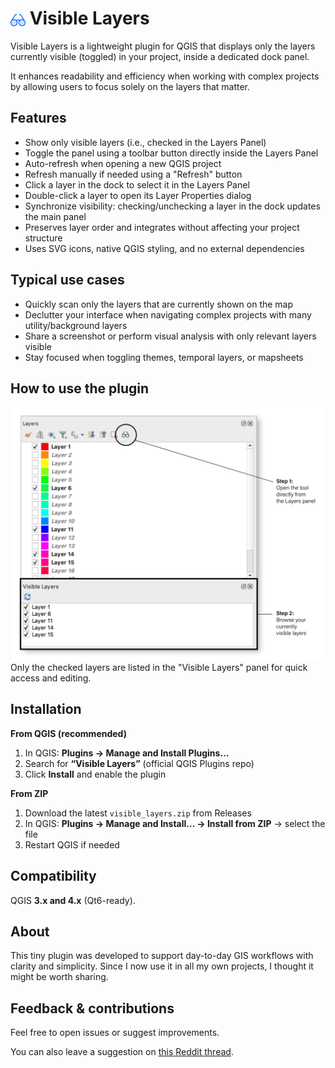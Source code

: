 <h1><img src="icon.png" alt="Logo" width="24" style="vertical-align:middle;"/> Visible Layers</h1>

Visible Layers is a lightweight plugin for QGIS that displays only the layers currently visible (toggled) in your project, inside a dedicated dock panel.

It enhances readability and efficiency when working with complex projects by allowing users to focus solely on the layers that matter.
## Features

- Show only visible layers (i.e., checked in the Layers Panel)
- Toggle the panel using a toolbar button directly inside the Layers Panel
- Auto-refresh when opening a new QGIS project
- Refresh manually if needed using a "Refresh" button
- Click a layer in the dock to select it in the Layers Panel
- Double-click a layer to open its Layer Properties dialog
- Synchronize visibility: checking/unchecking a layer in the dock updates the main panel
- Preserves layer order and integrates without affecting your project structure
- Uses SVG icons, native QGIS styling, and no external dependencies

## Typical use cases

- Quickly scan only the layers that are currently shown on the map
- Declutter your interface when navigating complex projects with many utility/background layers
- Share a screenshot or perform visual analysis with only relevant layers visible
- Stay focused when toggling themes, temporal layers, or mapsheets

## How to use the plugin

<img src="docs/visible_layers.png" alt="Screenshot" width="720"/>
Only the checked layers are listed in the "Visible Layers" panel for quick access and editing.

## Installation

**From QGIS (recommended)**
1. In QGIS: **Plugins → Manage and Install Plugins…**
2. Search for **“Visible Layers”** (official QGIS Plugins repo)
3. Click **Install** and enable the plugin

**From ZIP**
1. Download the latest `visible_layers.zip` from Releases
2. In QGIS: **Plugins → Manage and Install… → Install from ZIP** → select the file
3. Restart QGIS if needed

## Compatibility

QGIS **3.x and 4.x** (Qt6-ready).

## About

This tiny plugin was developed to support day-to-day GIS workflows with clarity and simplicity. Since I now use it in all my own projects, I thought it might be worth sharing.

## Feedback & contributions

Feel free to open issues or suggest improvements.

You can also leave a suggestion on [this Reddit thread](https://www.reddit.com/r/QGIS/comments/1l1ehbi/i_made_a_tiny_qgis_plugin_to_filter_visible_layers/).
